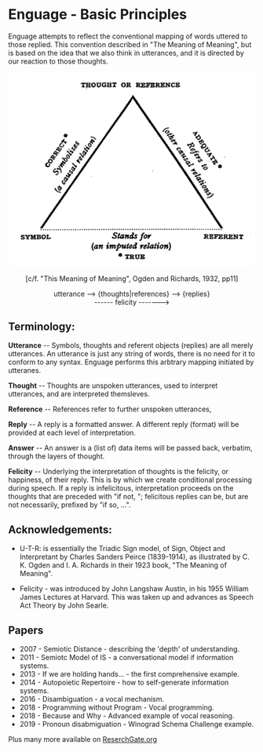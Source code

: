 # Enguage - Basic Principles

Enguage attempts to reflect the conventional mapping of words uttered to those replied.
This convention described in "The Meaning of Meaning",
but is based on the idea that we also think in utterances,
and it is directed by our reaction to those thoughts.

<center>

![Semiotic Triangle - c/f. Meaning of Meaning, Ogden and Richards, 1923](triOfRef.png "Semiotic Triangle - c/f. Meaning of Meaning, Ogden and Richards, 1923")

[c/f. "This Meaning of Meaning", Ogden and Richards, 1932, pp11]


utterance --> {thoughts|references} --> {replies} </br>
------ felicity ------->

</center>

## Terminology:
**Utterance** -- 
Symbols, thoughts and referent objects (replies) are all merely utterances.
An utterance is just any string of words, there is no need for it to conform to any syntax.
Enguage performs this arbtrary mapping initiated by utteranes.

**Thought** --
Thoughts are unspoken utterances, used to interpret utterances, and are 
interpreted themsleves.

**Reference** --
References refer to further unspoken utterances, 

**Reply** --
A reply is a formatted answer. A different reply (format) will be provided
at each level of interpretation.

**Answer** --
An answer is a (list of) data items will be passed back, verbatim, through the layers  of thought.

**Felicity** --
Underlying the interpretation of thoughts is the felicity, or happiness, of their reply. 
This is by which we create conditional processing during speech.
If a reply is infelicitous, interpretation proceeds on the thoughts that are preceded with "if not, ";
felicitous replies can be, but are not necessarily, prefixed by "if so, ...".

## Acknowledgements:
+ U-T-R: is essentially the Triadic Sign model, of Sign, Object and Interpretant
by Charles Sanders Peirce (1839-1914), as illustrated by C. K. Ogden and 
I. A. Richards in their 1923 book, "The Meaning of Meaning".

+ Felicity - was introduced by John Langshaw Austin, in his 1955 
William James Lectures at Harvard. 
This was taken up and advances as Speech Act Theory by John Searle.

## Papers
+ 2007 - Semiotic Distance - describing the 'depth' of understanding.
+ 2011 - Semiotc Model of IS - a conversational model if information systems.
+ 2013 - If we are holding hands... - the first comprehensive example.
+ 2014 - Autopoietic Repertoire - how to self-generate information systems.
+ 2016 - Disambiguation - a vocal mechanism.
+ 2018 - Programming without Program - Vocal programming.
+ 2018 - Because and Why - Advanced example of vocal reasoning.
+ 2019 - Pronoun disabmiguation - Winograd Schema Challenge example.

Plus many more available on [ReserchGate.org](https://www.researchgate.net/profile/Martin_Wheatman)

